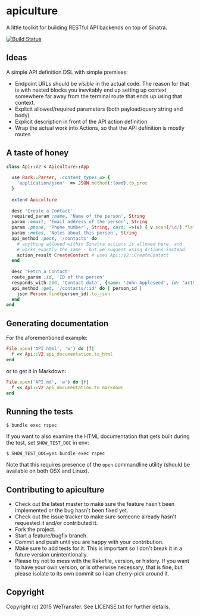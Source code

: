 # apiculture

A little toolkit for building RESTful API backends on top of Sinatra.

[![Build Status](https://travis-ci.org/WeTransfer/apiculture.svg?branch=master)](https://travis-ci.org/WeTransfer/apiculture)

## Ideas

A simple API definition DSL with simple premises:
  
 * Endpoint URLs should be _visible_ in the actual code. The reason for that is with nested
   blocks you inevitably end up setting up context somewhere far away from the terminal route
   that ends up using that context.
 * Explicit allowed/required parameters (both payload/query string and body)
 * Explicit description in front of the API action definition
 * Wrap the actual work into Actions, so that the API definition is mostly routes
 
## A taste of honey

```ruby
class Api::V2 < Apiculture::App
  
  use Rack::Parser, :content_types => {
    'application/json'  => JSON.method(:load).to_proc
  }
  
  extend Apiculture
  
  desc 'Create a Contact'
  required_param :name, 'Name of the person', String
  param :email, 'Email address of the person', String
  param :phone, 'Phone number', String, cast: ->(v) { v.scan(/\d/).flatten.join }
  param :notes, 'Notes about this person', String
  api_method :post, '/contacts' do
    # anything allowed within Sinatra actions is allowed here, and
    # works exactly the same - but we suggest using Actions instead.
    action_result CreateContact # uses Api::V2::CreateContact
  end
  
  desc 'Fetch a Contact'
  route_param :id, 'ID of the person'
  responds_with 200, 'Contact data', {name: 'John Appleseed', id: "ac19...fefg"}
  api_method :get, '/contacts/:id' do | person_id |
    json Person.find(person_id).to_json
  end
end
```

## Generating documentation

For the aforementioned example:

```ruby
File.open('API.html', 'w') do |f|
  f << Api::V2.api_documentation.to_html
end
```

or to get it in Markdown:

```ruby
File.open('API.md', 'w') do |f|
  f << Api::V2.api_documentation.to_markdown
end
```

## Running the tests

    $ bundle exec rspec

If you want to also examine the HTML documentation that gets built during the test, set `SHOW_TEST_DOC` in env:

    $ SHOW_TEST_DOC=yes bundle exec rspec

Note that this requires presence of the `open` commandline utility (should be available on both OSX and Linux).

## Contributing to apiculture
 
* Check out the latest master to make sure the feature hasn't been implemented or the bug hasn't been fixed yet.
* Check out the issue tracker to make sure someone already hasn't requested it and/or contributed it.
* Fork the project.
* Start a feature/bugfix branch.
* Commit and push until you are happy with your contribution.
* Make sure to add tests for it. This is important so I don't break it in a future version unintentionally.
* Please try not to mess with the Rakefile, version, or history. If you want to have your own version, or is otherwise necessary, that is fine, but please isolate to its own commit so I can cherry-pick around it.

## Copyright

Copyright (c) 2015 WeTransfer. See LICENSE.txt for
further details.

